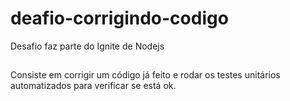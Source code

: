 # deafio-corrigindo-codigo
Desafio faz parte do Ignite de Nodejs

##
Consiste em corrigir um código já feito e rodar os testes unitários automatizados para verificar se está ok.


